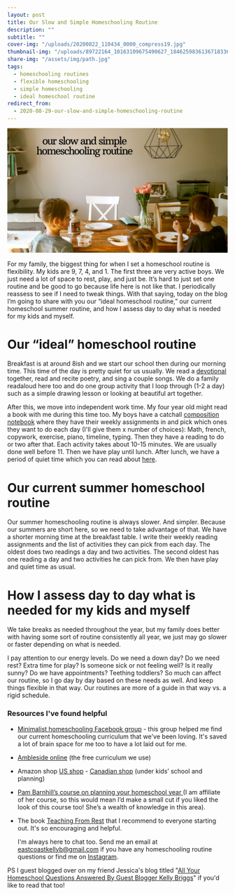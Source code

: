 ```yaml
---
layout: post
title: Our Slow and Simple Homeschooling Routine
description: ""
subtitle: ""
cover-img: "/uploads/20200822_110434_0000_compress19.jpg"
thumbnail-img: "/uploads/89722164_10163109675490627_1846259836136718336_o.jpg"
share-img: "/assets/img/path.jpg"
tags:
  - homeschooling routines
  - flexible homeschooling
  - simple homeschooling
  - ideal homeschool routine
redirect_from:
  - 2020-08-29-our-slow-and-simple-homeschooling-routine
---
```


![Boys at the dining table eating.](/uploads/20200722_111044_0000_compress0-1.jpg "boys")

For my family, the biggest thing for when I set a homeschool routine is flexibility. My kids are 9, 7, 4, and 1. The first three are very active boys. We just need a lot of space to rest, play, and just be. It’s hard to just set one routine and be good to go because life here is not like that. I periodically reassess to see if I need to tweak things. With that saying, today on the blog I’m going to share with you our “ideal homeschool routine,” our current homeschool summer routine, and how I assess day to day what is needed for my kids and myself.

# Our “ideal” homeschool routine

Breakfast is at around 8ish and we start our school then during our morning time. This time of the day is pretty quiet for us usually. We read a [devotional](https://amzn.to/3jEXzRE) together, read and recite poetry, and sing a couple songs. We do a family readaloud here too and do one group activity that I loop through (1-2 a day) such as a simple drawing lesson or looking at beautiful art together.

After this, we move into independent work time. My four year old might read a book with me during this time too. My boys have a catchall [composition notebook](https://amzn.to/30yZqPe) where they have their weekly assignments in and pick which ones they want to do each day (I'll give them x number of choices): Math, french, copywork, exercise, piano, timeline, typing. Then they have a reading to do or two after that. Each activity takes about 10-15 minutes. We are usually done well before 11. Then we have play until lunch. After lunch, we have a period of quiet time which you can read about [here](https://www.eastcoastkelly.com/routines/2020/05/27/how-to-have-quiet-time-with-kids.html).

# Our current summer homeschool routine

Our summer homeschooling routine is always slower. And simpler. Because our summers are short here, so we need to take advantage of that. We have a shorter morning time at the breakfast table. I write their weekly reading assignments and the list of activities they can pick from each day. The oldest does two readings a day and two activities. The second oldest has one reading a day and two activities he can pick from. We then have play and quiet time as usual.

# How I assess day to day what is needed for my kids and myself

We take breaks as needed throughout the year, but my family does better with having some sort of routine consistently all year, we just may go slower or faster depending on what is needed.

I pay attention to our energy levels. Do we need a down day? Do we need rest? Extra time for play? Is someone sick or not feeling well? Is it really sunny? Do we have appointments? Teething toddlers? So much can affect our routine, so I go day by day based on these needs as well. And keep things flexible in that way. Our routines are more of a guide in that way vs. a rigid schedule.

### Resources I've found helpful

- [Minimalist homeschooling Facebook group](https://www.facebook.com/groups/minimalisthomeschool) - this group helped me find our current homeschooling curriculum that we've been loving. It's saved a lot of brain space for me too to have a lot laid out for me.
- [Ambleside online](https://www.amblesideonline.org/) (the free curriculum we use)
- Amazon shop [US shop](http://www.amazon.com/shop/eastcoastkelly) - [Canadian shop](http://www.amazon.com/shop/eastcoastkelly) (under kids’ school and planning)
- [Pam Barnhill’s course on planning your homeschool year ](https://pambarnhill.com/plan-your-year-2020/ref/258/)(I am affiliate of her course, so this would mean I’d make a small cut if you liked the look of this course too! She’s a wealth of knowledge in this area).
- The book [Teaching From Rest](https://amzn.to/2WINMjG) that I recommend to everyone starting out. It's so encouraging and helpful.

  I'm always here to chat too. Send me an email at [eastcoastkellyb@gmail.com](mailto:eastcoastkellyb@gmail.com) if you have any homeschooling routine questions or find me on [Instagram](https://github.com/kellymbriggs/hydeout-jekyll-starter/blob/master/_posts/www.instagram.com/eastcoastkelly).

PS I guest blogged over on my friend Jessica's blog titled "[All Your Homeschool Questions Answered By Guest Blogger Kelly Briggs](https://mamabearwooten.com/all-your-homeschool-questions-answered-by-guest-blogger-kelly-briggs/)" if you'd like to read that too!
